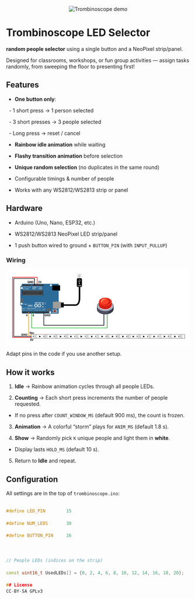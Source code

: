 <p align="center">
  <img src="docs/trombinoscope.gif" title="Trombinoscope demo">
</p>

# Trombinoscope LED Selector
**random people selector** using a single button and a NeoPixel strip/panel.  

Designed for classrooms, workshops, or fun group activities — assign tasks randomly, from sweeping the floor to presenting first!


## Features

- **One button only**:

&nbsp; - 1 short press → 1 person selected  

&nbsp; - 3 short presses → 3 people selected  

&nbsp; - Long press → reset / cancel  

- **Rainbow idle animation** while waiting

- **Flashy transition animation** before selection

- **Unique random selection** (no duplicates in the same round)

- Configurable timings & number of people

- Works with any WS2812/WS2813 strip or panel



## Hardware

- Arduino (Uno, Nano, ESP32, etc.)

- WS2812/WS2813 NeoPixel LED strip/panel

- 1 push button wired to ground + `BUTTON_PIN` (with `INPUT_PULLUP`)


### Wiring

<p align="center">
  <img src="docs/trombi_diagram.png" title="wiring diagram">
</p>
Adapt pins in the code if you use another setup.



## How it works

1. **Idle** → Rainbow animation cycles through all people LEDs.  

2. **Counting** → Each short press increments the number of people requested.  

- If no press after `COUNT_WINDOW_MS` (default 900 ms), the count is frozen.  

3. **Animation** → A colorful “storm” plays for `ANIM_MS` (default 1.8 s).  

4. **Show** → Randomly pick `K` unique people and light them in **white**.  

- Display lasts `HOLD_MS` (default 10 s).  

5. Return to **Idle** and repeat.



## Configuration

All settings are in the top of `trombinoscope.ino`:



```cpp

#define LED_PIN        15

#define NUM_LEDS       30

#define BUTTON_PIN     16



// People LEDs (indices on the strip)

const uint16_t UsedLEDs[] = {0, 2, 4, 6, 8, 10, 12, 14, 16, 18, 20};

## License
CC-BY-SA GPLv3


